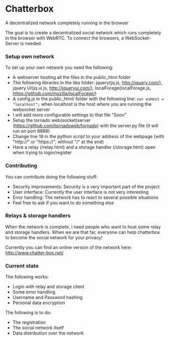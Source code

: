 Chatterbox
==========

A decentralized network completely running in the browser

The goal is to create a decentralized social network which runs completely in the browser with WebRTC.
To connect the browsers, a WebSocket-Server is needed.

### Setup own network
To set up your own network you need the following:
* A webserver hosting all the files in the public_html folder
* The following libraries in the libs folder: jquery(jq.js, http://jquery.com/), jquery UI(jq.ui.js, http://jqueryui.com/), localForage(localForage.js, https://github.com/mozilla/localForage/)
* A config.js in the public_html/ folder with the following line: ```var wsHost = "localhost";``` when localhost is the host where you are running the websocket server
* I will add more configurable settings to that file "Soon"
* Setup the tornado web(socket)server (https://github.com/tornadoweb/tornado) with the server.py file (it will run on port 8888)
* Change line 18 in the python script to your address of the webpage (with "http://" or "https://", without "/" at the end)
* Have a relay (/relay.html) and a storage handler (/storage.html) open when trying to login/register

### Contributing
You can contribute doing the following stuff:
* Security improvements: Security is a very important part of the project
* User interface: Currently the user interface is not very interesting
* Error handling: The network has to react to several possible situations
* Feel free to ask if you want to do something else

### Relays & storage handlers
When the network is complete, i need people who want to host some relay and storage handlers. 
When we are that far, everyone can help chatterbox to become the social network for your privacy!

Currently you can find an online version of the network here: http://www.chatter-box.net/

### Current state
The following works:
* Login with relay and storage client
* Some error handling
* Username and Password hashing
* Personal data encryption

The following is to do:
* The registration
* The social network itself
* Data distribution over the network
